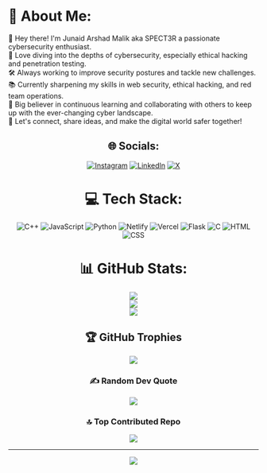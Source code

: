 
# 💫 About Me:
👋 Hey there! I'm Junaid Arshad Malik aka SPECT3R a passionate cybersecurity enthusiast.<br>🔐 Love diving into the depths of cybersecurity, especially ethical hacking and penetration testing.<br>🛠️ Always working to improve security postures and tackle new challenges.<br>📚 Currently sharpening my skills in web security, ethical hacking, and red team operations.<br>🌱 Big believer in continuous learning and collaborating with others to keep up with the ever-changing cyber landscape.<br>🤝 Let's connect, share ideas, and make the digital world safer together!

<div align="center">
 
## 🌐 Socials:
[![Instagram](https://img.shields.io/badge/Instagram-%23E4405F.svg?logo=Instagram&logoColor=white)](https://instagram.com/_junaidarshad) [![LinkedIn](https://img.shields.io/badge/LinkedIn-%230077B5.svg?logo=linkedin&logoColor=white)](https://linkedin.com/in/https://www.linkedin.com/in/junaid-arshad-malik-644b11291/) [![X](https://img.shields.io/badge/X-black.svg?logo=X&logoColor=white)](https://x.com/_junaidarshad) 

# 💻 Tech Stack:
![C++](https://img.shields.io/badge/c++-%2300599C.svg?style=for-the-badge&logo=c%2B%2B&logoColor=white) ![JavaScript](https://img.shields.io/badge/javascript-%23323330.svg?style=for-the-badge&logo=javascript&logoColor=%23F7DF1E) ![Python](https://img.shields.io/badge/python-3670A0?style=for-the-badge&logo=python&logoColor=ffdd54) ![Netlify](https://img.shields.io/badge/netlify-%23000000.svg?style=for-the-badge&logo=netlify&logoColor=#00C7B7) ![Vercel](https://img.shields.io/badge/vercel-%23000000.svg?style=for-the-badge&logo=vercel&logoColor=white) ![Flask](https://img.shields.io/badge/flask-%23000.svg?style=for-the-badge&logo=flask&logoColor=white) ![C](https://img.shields.io/badge/c-%2300599C.svg?style=for-the-badge&logo=c&logoColor=white)
![HTML](https://img.shields.io/badge/html-%23E34F26.svg?style=for-the-badge&logo=html5&logoColor=white) 
![CSS](https://img.shields.io/badge/css-%231572B6.svg?style=for-the-badge&logo=css3&logoColor=white)

# 📊 GitHub Stats:
![](https://github-readme-stats.vercel.app/api?username=SPECT3R0&theme=dark&hide_border=false&include_all_commits=false&count_private=false)<br/>
![](https://github-readme-streak-stats.herokuapp.com/?user=SPECT3R0&theme=dark&hide_border=false)<br/>
![](https://github-readme-stats.vercel.app/api/top-langs/?username=SPECT3R0&theme=dark&hide_border=false&include_all_commits=false&count_private=false&layout=compact)

## 🏆 GitHub Trophies
![](https://github-profile-trophy.vercel.app/?username=SPECT3R0&theme=radical&no-frame=false&no-bg=true&margin-w=4)

### ✍️ Random Dev Quote
![](https://quotes-github-readme.vercel.app/api?type=horizontal&theme=radical)

### 🔝 Top Contributed Repo
![](https://github-contributor-stats.vercel.app/api?username=SPECT3R0&limit=5&theme=dark&combine_all_yearly_contributions=true)

---
[![](https://visitcount.itsvg.in/api?id=SPECT3R0&icon=0&color=0)](https://visitcount.itsvg.in)

</div>

